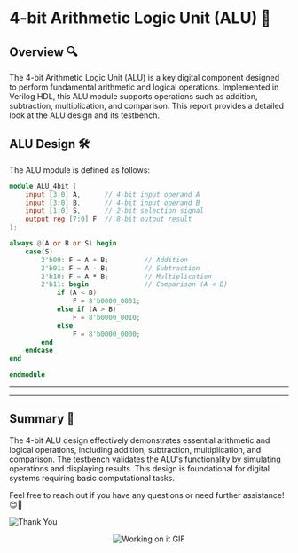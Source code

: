 # 4-bit Arithmetic Logic Unit (ALU) 🧮

## Overview 🔍

The 4-bit Arithmetic Logic Unit (ALU) is a key digital component designed to perform fundamental arithmetic and logical operations. Implemented in Verilog HDL, this ALU module supports operations such as addition, subtraction, multiplication, and comparison. This report provides a detailed look at the ALU design and its testbench.

## ALU Design 🛠️

The ALU module is defined as follows:

```verilog
module ALU_4bit (
    input [3:0] A,      // 4-bit input operand A
    input [3:0] B,      // 4-bit input operand B
    input [1:0] S,      // 2-bit selection signal
    output reg [7:0] F  // 8-bit output result
);

always @(A or B or S) begin
    case(S)
        2'b00: F = A + B;         // Addition
        2'b01: F = A - B;         // Subtraction
        2'b10: F = A * B;         // Multiplication
        2'b11: begin              // Comparison (A < B)
            if (A < B)
                F = 8'b0000_0001;
            else if (A > B)
                F = 8'b0000_0010;
            else
                F = 8'b0000_0000;
        end
    endcase
end

endmodule
```
---


---

## Summary 📝
The 4-bit ALU design effectively demonstrates essential arithmetic and logical operations, including addition, subtraction, multiplication, and comparison. The testbench validates the ALU's functionality by simulating operations and displaying results. This design is foundational for digital systems requiring basic computational tasks.

Feel free to reach out if you have any questions or need further assistance! 😊🚀


![Thank You](https://img.shields.io/badge/Thank%20You!-blue?style=flat-square&logo=smile)

<!-- Graphical GIF Animation -->
<div class="gif-container" style="text-align: center; margin-bottom: 20px;">
  <img src="https://i.giphy.com/media/v1.Y2lkPTc5MGI3NjExYzdob2I4cHdsdWhnbmtmYTBxbnk4cnl2YjZ1bGw5ZGZvMXBwdWc4bSZlcD12MV9pbnRlcm5hbF9naWZfYnlfaWQmY3Q9Zw/00n6TSoGffGTLXSMPO/giphy.gif" alt="Working on it GIF" />
</div>
